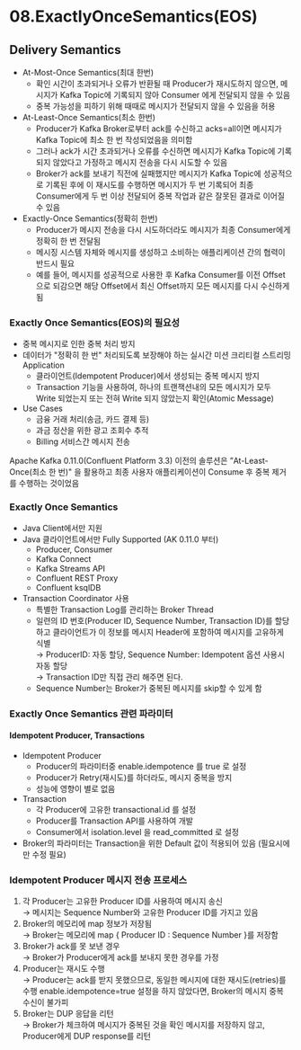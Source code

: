 # 08.ExactlyOnceSemantics(EOS)

## Delivery Semantics

* At-Most-Once Semantics(최대 한번)
  * 확인 시간이 초과되거나 오류가 반환될 때 Producer가 재시도하지 않으면, 메시지가 Kafka Topic에 기록되지 않아 Consumer 에게 전달되지 않을 수 있음
  * 중복 가능성을 피하기 위해 때때로 메시지가 전달되지 않을 수 있음을 허용
* At-Least-Once Semantics(최소 한번)
  * Producer가 Kafka Broker로부터 ack를 수신하고 acks=all이면 메시지가 Kafka Topic에 최소 한 번 작성되었음을 의미함
  * 그러나 ack가 시간 초과되거나 오류를 수신하면 메시지가 Kafka Topic에 기록되지 않았다고 가정하고 메시지 전송을 다시 시도할 수 있음
  * Broker가 ack를 보내기 직전에 실패했지만 메시지가 Kafka Topic에 성공적으로 기록된 후에 이 재시도를 수행하면 메시지가 두 번 기록되어 최종 Consumer에게 두 번 이상 전달되어 중복 작업과 같은 잘못된 결과로 이어질 수 있음
* Exactly-Once Semantics(정확히 한번)
  * Producer가 메시지 전송을 다시 시도하더라도 메시지가 최종 Consumer에게 정확히 한 번 전달됨
  * 메시징 시스템 자체와 메시지를 생성하고 소비하는 애플리케이션 간의 협력이 반드시 필요
  * 예를 들어, 메시지를 성공적으로 사용한 후 Kafka Consumer를 이전 Offset으로 되감으면 해당 Offset에서 최신 Offset까지 모든 메시지를 다시 수신하게 됨

### Exactly Once Semantics(EOS)의 필요성

* 중복 메시지로 인한 중복 처리 방지
* 데이터가 "정확히 한 번" 처리되도록 보장해야 하는 실시간 미션 크리티컬 스트리밍 Application
  * 클라이언트(Idempotent Producer)에서 생성되는 중복 메시지 방지
  * Transaction 기능을 사용하여, 하나의 트랜잭션내의 모든 메시지가 모두 Write 되었는지 또는 전혀 Write 되지 않았는지 확인(Atomic Message)
* Use Cases
  * 금융 거래 처리(송금, 카드 결제 등)
  * 과금 정산을 위한 광고 조회수 추적
  * Billing 서비스간 메시지 전송

Apache Kafka 0.11.0(Confluent Platform 3.3) 이전의 솔루션은 ”At-Least-Once(최소 한 번)" 을 활용하고 최종 사용자 애플리케이션이 Consume 후 중복 제거를 수행하는 것이었음

### Exactly Once Semantics

* Java Client에서만 지원
* Java 클라이언트에서만 Fully Supported (AK 0.11.0 부터)
  * Producer, Consumer
  * Kafka Connect
  * Kafka Streams API
  * Confluent REST Proxy
  * Confluent ksqlDB
* Transaction Coordinator 사용
  * 특별한 Transaction Log를 관리하는 Broker Thread
  * 일련의 ID 번호(Producer ID, Sequence Number, Transaction ID)를 할당하고 클라이언트가 이 정보를 메시지 Header에 포함하여 메시지를 고유하게 식별 \
    → ProducerID: 자동 할당, Sequence Number: Idempotent 옵션 사용시 자동 할당 \
    → Transaction ID만 직접 관리 해주면 된다.
  * Sequence Number는 Broker가 중복된 메시지를 skip할 수 있게 함

### Exactly Once Semantics 관련 파라미터

#### Idempotent Producer, Transactions

* Idempotent Producer
  * Producer의 파라미터중 enable.idempotence 를 true 로 설정
  * Producer가 Retry(재시도)를 하더라도, 메시지 중복을 방지
  * 성능에 영향이 별로 없음
* Transaction
  * 각 Producer에 고유한 transactional.id 를 설정
  * Producer를 Transaction API를 사용하여 개발
  * Consumer에서 isolation.level 을 read\_committed 로 설정
* Broker의 파라미터는 Transaction을 위한 Default 값이 적용되어 있음 (필요시에만 수정 필요)

### Idempotent Producer 메시지 전송 프로세스

1. 각 Producer는 고유한 Producer ID를 사용하여 메시지 송신 \
   → 메시지는 Sequence Number와 고유한 Producer ID를 가지고 있음
2. Broker의 메모리에 map 정보가 저장됨 \
   → Broker는 메모리에 map { Producer ID : Sequence Number }를 저장함
3. Broker가 ack를 못 보낸 경우 \
   → Broker가 Producer에게 ack를 보내지 못한 경우를 가정
4. Producer는 재시도 수행 \
   → Producer는 ack를 받지 못했으므로, 동일한 메시지에 대한 재시도(retries)를 수행             enable.idempotence=true 설정을 하지 않았다면, Broker의 메시지 중복 수신이 불가피
5. Broker는 DUP 응답을 리턴 \
   → Broker가 체크하여 메시지가 중복된 것을 확인 메시지를 저장하지 않고,\
   &#x20;    Producer에게 DUP response를 리턴

